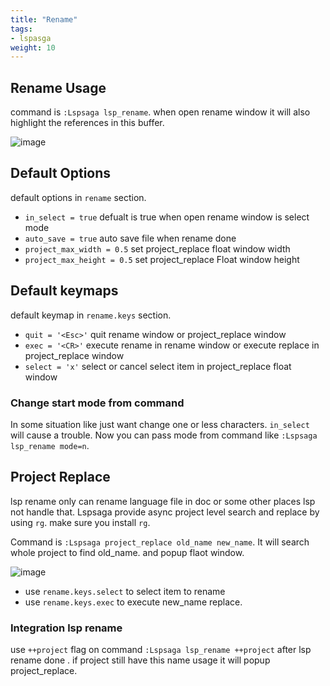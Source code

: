 ```yaml
---
title: "Rename"
tags:
- lspasga
weight: 10
---
```


## Rename Usage

command is `:Lspsaga lsp_rename`. when open rename window it will also highlight the references in this buffer.

![image](https://github.com/nvimdev/lspsaga.nvim/assets/41671631/bb81149a-d24e-4f14-a8b5-ddf0cc1d9908)

## Default Options

default options in `rename` section.

- `in_select = true`          defualt is true when open rename window is select mode
- `auto_save = true`          auto save file when rename done
- `project_max_width = 0.5`   set project_replace float window width
- `project_max_height = 0.5`  set project_replace Float window height

## Default keymaps

default keymap in `rename.keys` section.

- `quit = '<Esc>'`             quit rename window or project_replace window
- `exec = '<CR>'`              execute rename in rename window or execute replace in project_replace window
- `select = 'x'`               select or cancel select item in project_replace float window

### Change start mode from command

In some situation like just want change one or less characters. `in_select` will cause a trouble. Now you can pass
mode from command like `:Lspsaga lsp_rename mode=n`.

## Project Replace

lsp rename only can rename language file in doc or some other places lsp not handle that. Lspsaga provide async project
level search and replace by using `rg`. make sure you install `rg`.  

Command is `:Lspsaga project_replace old_name new_name`. It will search whole project to find old_name. and popup
flaot window.

![image](https://github.com/nvimdev/lspsaga.nvim/assets/41671631/5afdbf13-f88a-4adc-8f79-5fd48da61743)

- use `rename.keys.select` to select item to rename
- use `rename.keys.exec` to execute new_name replace.

### Integration lsp rename

use `++project` flag on command `:Lspsaga lsp_rename ++project` after lsp rename done . if project still have this name usage it will popup project_replace.